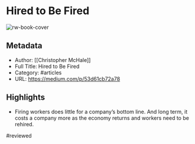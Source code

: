 # Hired to Be Fired

![rw-book-cover](https://readwise-assets.s3.amazonaws.com/static/images/article4.6bc1851654a0.png)

## Metadata
- Author: [[Christopher McHale]]
- Full Title: Hired to Be Fired
- Category: #articles
- URL: https://medium.com/p/53d61cb72a78

## Highlights
- Firing workers does little for a company’s bottom line. And long term, it costs a company more as the economy returns and workers need to be rehired.

#reviewed 
